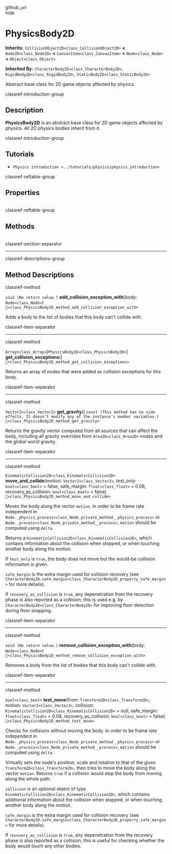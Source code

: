 github\_url  
hide

# PhysicsBody2D

**Inherits:** `CollisionObject2D<class_CollisionObject2D>` **&lt;**
`Node2D<class_Node2D>` **&lt;** `CanvasItem<class_CanvasItem>` **&lt;**
`Node<class_Node>` **&lt;** `Object<class_Object>`

**Inherited By:** `CharacterBody2D<class_CharacterBody2D>`,
`RigidBody2D<class_RigidBody2D>`, `StaticBody2D<class_StaticBody2D>`

Abstract base class for 2D game objects affected by physics.

classref-introduction-group

## Description

**PhysicsBody2D** is an abstract base class for 2D game objects affected
by physics. All 2D physics bodies inherit from it.

classref-introduction-group

## Tutorials

-   `Physics introduction <../tutorials/physics/physics_introduction>`

classref-reftable-group

## Properties

<table>
<tbody>
<tr>
</tr>
</tbody>
</table>

classref-reftable-group

## Methods

<table>
<tbody>
<tr>
</tr>
<tr>
</tr>
<tr>
</tr>
<tr>
</tr>
<tr>
</tr>
<tr>
</tr>
</tbody>
</table>

classref-section-separator

------------------------------------------------------------------------

classref-descriptions-group

## Method Descriptions

classref-method

`void (No return value.)` **add\_collision\_exception\_with**(body:
`Node<class_Node>`)
`🔗<class_PhysicsBody2D_method_add_collision_exception_with>`

Adds a body to the list of bodies that this body can't collide with.

classref-item-separator

------------------------------------------------------------------------

classref-method

`Array<class_Array>`\[`PhysicsBody2D<class_PhysicsBody2D>`\]
**get\_collision\_exceptions**()
`🔗<class_PhysicsBody2D_method_get_collision_exceptions>`

Returns an array of nodes that were added as collision exceptions for
this body.

classref-item-separator

------------------------------------------------------------------------

classref-method

`Vector2<class_Vector2>` **get\_gravity**()
`const (This method has no side effects. It doesn't modify any of the instance's member variables.)`
`🔗<class_PhysicsBody2D_method_get_gravity>`

Returns the gravity vector computed from all sources that can affect the
body, including all gravity overrides from `Area2D<class_Area2D>` nodes
and the global world gravity.

classref-item-separator

------------------------------------------------------------------------

classref-method

`KinematicCollision2D<class_KinematicCollision2D>`
**move\_and\_collide**(motion: `Vector2<class_Vector2>`, test\_only:
`bool<class_bool>` = false, safe\_margin: `float<class_float>` = 0.08,
recovery\_as\_collision: `bool<class_bool>` = false)
`🔗<class_PhysicsBody2D_method_move_and_collide>`

Moves the body along the vector `motion`. In order to be frame rate
independent in
`Node._physics_process<class_Node_private_method__physics_process>` or
`Node._process<class_Node_private_method__process>`, `motion` should be
computed using `delta`.

Returns a `KinematicCollision2D<class_KinematicCollision2D>`, which
contains information about the collision when stopped, or when touching
another body along the motion.

If `test_only` is `true`, the body does not move but the would-be
collision information is given.

`safe_margin` is the extra margin used for collision recovery (see
`CharacterBody2D.safe_margin<class_CharacterBody2D_property_safe_margin>`
for more details).

If `recovery_as_collision` is `true`, any depenetration from the
recovery phase is also reported as a collision; this is used e.g. by
`CharacterBody2D<class_CharacterBody2D>` for improving floor detection
during floor snapping.

classref-item-separator

------------------------------------------------------------------------

classref-method

`void (No return value.)` **remove\_collision\_exception\_with**(body:
`Node<class_Node>`)
`🔗<class_PhysicsBody2D_method_remove_collision_exception_with>`

Removes a body from the list of bodies that this body can't collide
with.

classref-item-separator

------------------------------------------------------------------------

classref-method

`bool<class_bool>` **test\_move**(from:
`Transform2D<class_Transform2D>`, motion: `Vector2<class_Vector2>`,
collision: `KinematicCollision2D<class_KinematicCollision2D>` = null,
safe\_margin: `float<class_float>` = 0.08, recovery\_as\_collision:
`bool<class_bool>` = false) `🔗<class_PhysicsBody2D_method_test_move>`

Checks for collisions without moving the body. In order to be frame rate
independent in
`Node._physics_process<class_Node_private_method__physics_process>` or
`Node._process<class_Node_private_method__process>`, `motion` should be
computed using `delta`.

Virtually sets the node's position, scale and rotation to that of the
given `Transform2D<class_Transform2D>`, then tries to move the body
along the vector `motion`. Returns `true` if a collision would stop the
body from moving along the whole path.

`collision` is an optional object of type
`KinematicCollision2D<class_KinematicCollision2D>`, which contains
additional information about the collision when stopped, or when
touching another body along the motion.

`safe_margin` is the extra margin used for collision recovery (see
`CharacterBody2D.safe_margin<class_CharacterBody2D_property_safe_margin>`
for more details).

If `recovery_as_collision` is `true`, any depenetration from the
recovery phase is also reported as a collision; this is useful for
checking whether the body would *touch* any other bodies.
